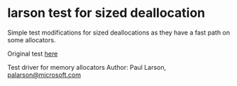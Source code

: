 # larson test for sized deallocation

Simple test modifications for sized deallocations as they have a fast path on some allocators. 

Original test [here](https://github.com/daanx/mimalloc-bench/tree/master/bench/larson)

Test driver for memory allocators
Author: Paul Larson, palarson@microsoft.com
